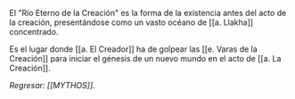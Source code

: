 El "Río Eterno de la Creación" es la forma de la existencia antes del acto de la creación, presentándose como un vasto océano de [[a. Llakha]] concentrado.

Es el lugar donde [[a. El Creador]] ha de golpear las [[e. Varas de la Creación]] para iniciar el génesis de un nuevo mundo en el acto de [[a. La Creación]].

*Regresar: [[MYTHOS]].*